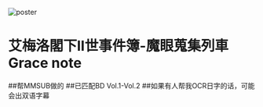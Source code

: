 ![poster](poster.png)
# 艾梅洛閣下II世事件簿-魔眼蒐集列車Grace note

##帮MMSUB做的
##已匹配BD Vol.1-Vol.2
##如果有人帮我OCR日字的话，可能会出双语字幕

